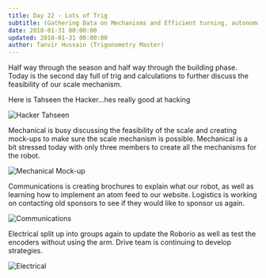 ```yaml
---
title: Day 22 - Lots of Trig
subtitle: (Gathering Data on Mechanisms and Efficient turning, autonomous, and encoders)
date: 2018-01-31 00:00:00
updated: 2018-01-31 00:00:00
author: Tanvir Hussain (Trigonometry Master)
---
```


Half way through the season and half way through the building phase. Today is the second day full of trig and calculations to further discuss the feasibility of our scale mechanism.

Here is Tahseen the Hacker...hes really good at hacking

![Hacker Tahseen](/images/20180131/hacker.jpg)

Mechanical is busy discussing the feasibility of the scale and creating mock-ups to make sure the scale mechanism is possible. Mechanical is a bit stressed today with only three members to create all the mechanisms for the robot.

![Mechanical Mock-up](/images/20180131/mechanical.jpg)

Communications is creating brochures to explain what our robot, as well as learning how to implement an atom feed to our website. Logistics is working on contacting old sponsors to see if they would like to sponsor us again.

![Communications](/images/20180131/communications.jpg)

Electrical split up into groups again to update the Roborio as well as test the encoders without using the arm. Drive team is continuing to develop strategies.

![Electrical](/images/20180131/electrical.jpg)